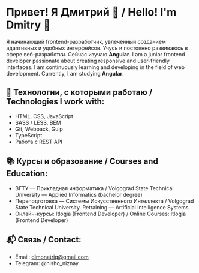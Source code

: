 # Привет! Я Дмитрий 👋 / Hello! I'm Dmitry 👋

Я начинающий frontend-разработчик, увлечённый созданием адаптивных и удобных интерфейсов. Учусь и постоянно развиваюсь в сфере веб-разработки. Сейчас изучаю **Angular**.
I am a junior frontend developer passionate about creating responsive and user-friendly interfaces. I am continuously learning and developing in the field of web development. Currently, I am studying **Angular**.

## 🧰 Технологии, с которыми работаю / Technologies I work with:
- HTML, CSS, JavaScript
- SASS / LESS, BEM
- Git, Webpack, Gulp
- TypeScript
- Работа с REST API

## 📚 Курсы и образование / Courses and Education:
- ВГТУ — Прикладная информатика / Volgograd State Technical University — Applied Informatics (bachelor degree)
- Переподготовка — Системы Искусственного Интеллекта / Volgograd State Technical University. Retraining — Artificial Intelligence Systems
- Онлайн-курсы: Itlogia (Frontend Developer) / Online Courses: Itlogia (Frontend Developer)

## 📬 Связь / Contact:
- Email: dimonatriq@gmail.com
- Telegram: @nisho_niznay

